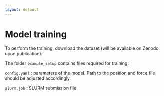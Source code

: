 ```yaml
---
layout: default
---
```

# Model training 

To perform the training, download the dataset  (will be available on Zenodo upon publication).

The folder `example_setup` contains files required for training:  

`config.yaml` : parameters of the model. Path to the position and force file should be adjusted accordingly.  

`slurm.job` : SLURM submission file


